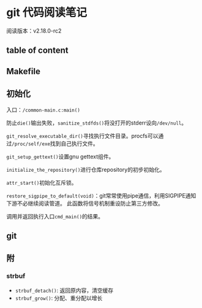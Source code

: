 # git 代码阅读笔记

阅读版本：v2.18.0-rc2

## table of content

## Makefile



## 初始化

入口：`/common-main.c:main()`

防止`die()`输出失败，`sanitize_stdfds()`将没打开的stderr设向`/dev/null`。

`git_resolve_executable_dir()`寻找执行文件目录。procfs可以通过`/proc/self/exe`找到自己执行文件。

`git_setup_gettext()`设置gnu gettext组件。

`initialize_the_repository()`进行仓库repository的初步初始化。

`attr_start()`初始化互斥锁。

`restore_sigpipe_to_default(void)`：git常常使用pipe通信，利用SIGPIPE通知下游不必继续阅读管道。
此函数将信号机制重设防止第三方修改。

调用并返回执行入口`cmd_main()`的结果。


## git






## 附

### strbuf

- `strbuf_detach()`: 返回原内容，清空缓存
- `strbuf_grow()`: 分配、重分配以增长
